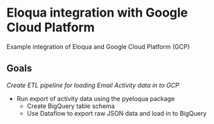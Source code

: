# Eloqua integration with Google Cloud Platform
Example integration of Eloqua and Google Cloud Platform (GCP)

## Goals

*Create ETL pipeline for loading Email Activity data in to GCP*
- Run export of activity data using the pyeloqua package
  + Create BigQuery table schema
  + Use Dataflow to export raw JSON data and load in to BigQuery
